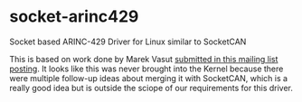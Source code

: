 # socket-arinc429
Socket based ARINC-429 Driver for Linux similar to SocketCAN

This is based on work done by Marek Vasut [submitted in this mailing list posting](https://www.mail-archive.com/netdev@vger.kernel.org/msg85466.html). It looks like this was never brought into the Kernel because there were multiple follow-up ideas about merging it with SocketCAN, which is a really good idea but is outside the sciope of our requirements for this driver.

